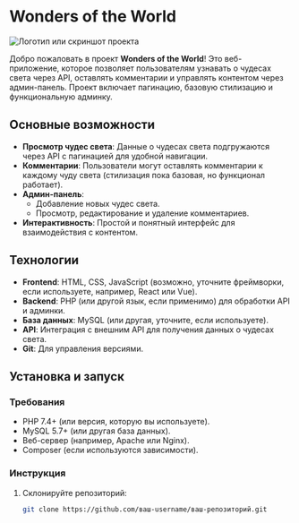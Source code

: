 # Wonders of the World

![Логотип или скриншот проекта](ссылка_на_изображение.jpg) <!-- Если есть логотип или скриншот, добавьте ссылку -->

Добро пожаловать в проект **Wonders of the World**! Это веб-приложение, которое позволяет пользователям узнавать о чудесах света через API, оставлять комментарии и управлять контентом через админ-панель. Проект включает пагинацию, базовую стилизацию и функциональную админку.

## Основные возможности

- **Просмотр чудес света**: Данные о чудесах света подгружаются через API с пагинацией для удобной навигации.
- **Комментарии**: Пользователи могут оставлять комментарии к каждому чуду света (стилизация пока базовая, но функционал работает).
- **Админ-панель**:
  - Добавление новых чудес света.
  - Просмотр, редактирование и удаление комментариев.
- **Интерактивность**: Простой и понятный интерфейс для взаимодействия с контентом.

## Технологии

- **Frontend**: HTML, CSS, JavaScript (возможно, уточните фреймворки, если используете, например, React или Vue).
- **Backend**: PHP (или другой язык, если применимо) для обработки API и админки.
- **База данных**: MySQL (или другая, уточните, если используете).
- **API**: Интеграция с внешним API для получения данных о чудесах света.
- **Git**: Для управления версиями.

## Установка и запуск

### Требования
- PHP 7.4+ (или версия, которую вы используете).
- MySQL 5.7+ (или другая база данных).
- Веб-сервер (например, Apache или Nginx).
- Composer (если используются зависимости).

### Инструкция
1. Склонируйте репозиторий:
   ```bash
   git clone https://github.com/ваш-username/ваш-репозиторий.git

